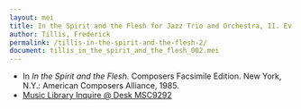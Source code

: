 ```yaml
---
layout: mei
title: In the Spirit and the Flesh for Jazz Trio and Orchestra, II. Ev'ry Time I Feel the Spriit
author: Tillis, Frederick
permalink: /tillis-in-the-spirit-and-the-flesh-2/
document: tillis_in_the_spirit_and_the_flesh_002.mei
---
```


- In *In the Spirit and the Flesh.* Composers Facsimile Edition. New York, N.Y.: American Composers Alliance, 1985.
- <a href="https://tufts-primo.hosted.exlibrisgroup.com/permalink/f/bnf7qa/01TUN_ALMA21285436370003851" target="_blank">Music Library Inquire @ Desk MSC9292</a>

